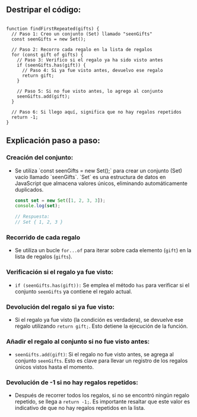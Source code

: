 ## Destripar el código:

```

function findFirstRepeated(gifts) {
  // Paso 1: Creo un conjunto (Set) llamado "seenGifts"
  const seenGifts = new Set();

  // Paso 2: Recorro cada regalo en la lista de regalos
  for (const gift of gifts) {
    // Paso 3: Verifico si el regalo ya ha sido visto antes
    if (seenGifts.has(gift)) {
      // Paso 4: Si ya fue visto antes, devuelvo ese regalo
      return gift;
    }

    // Paso 5: Si no fue visto antes, lo agrego al conjunto
    seenGifts.add(gift);
  }

  // Paso 6: Si llego aquí, significa que no hay regalos repetidos
  return -1;
}

```

## Explicación paso a paso:

### Creación del conjunto:
- Se utiliza \`const seenGifts = new Set();\` para crear un conjunto (Set) vacío llamado \`seenGifts\`. \`Set\` es una estructura de datos en JavaScript que almacena valores únicos, eliminando automáticamente duplicados.

  ```javascript
  const set = new Set([1, 2, 3, 3]);
  console.log(set);

  // Respuesta:
  // Set { 1, 2, 3 }
  ```

### Recorrido de cada regalo
- Se utiliza un bucle `for...of` para iterar sobre cada elemento (`gift`) en la lista de regalos (`gifts`).

###  Verificación si el regalo ya fue visto:
- `if (seenGifts.has(gift)):` Se emplea el método `has` para verificar si el conjunto `seenGifts` ya contiene el regalo actual.

### Devolución del regalo si ya fue visto:
- Si el regalo ya fue visto (la condición es verdadera), se devuelve ese regalo utilizando `return gift;`. Esto detiene la ejecución de la función.

### Añadir el regalo al conjunto si no fue visto antes:
- `seenGifts.add(gift)`: Si el regalo no fue visto antes, se agrega al conjunto `seenGifts`. Esto es clave para llevar un registro de los regalos únicos vistos hasta el momento.

### Devolución de -1 si no hay regalos repetidos:
- Después de recorrer todos los regalos, si no se encontró ningún regalo repetido, se llega a `return -1;`. Es importante resaltar que este valor es indicativo de que no hay regalos repetidos en la lista.


